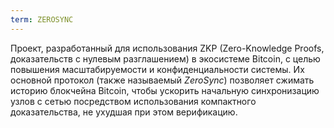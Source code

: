 ```yaml
---
term: ZEROSYNC
---
```


Проект, разработанный для использования ZKP (Zero-Knowledge Proofs, доказательств с нулевым разглашением) в экосистеме Bitcoin, с целью повышения масштабируемости и конфиденциальности системы. Их основной протокол (также называемый *ZeroSync*) позволяет сжимать историю блокчейна Bitcoin, чтобы ускорить начальную синхронизацию узлов с сетью посредством использования компактного доказательства, не ухудшая при этом верификацию.